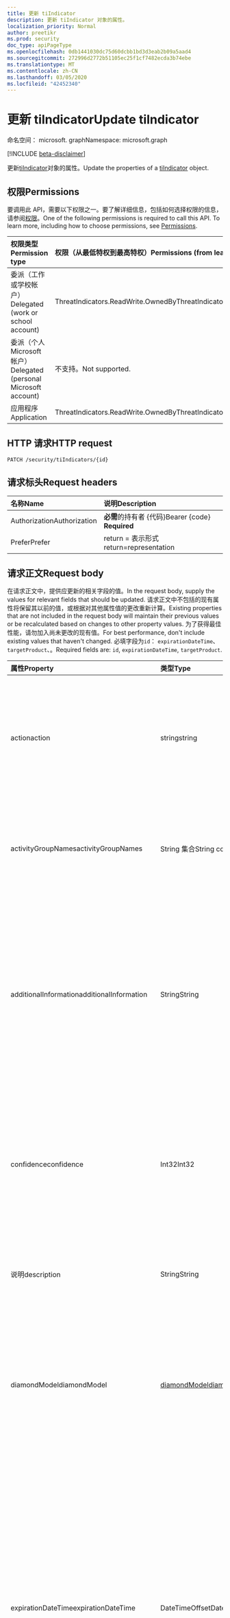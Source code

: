 ```yaml
---
title: 更新 tiIndicator
description: 更新 tiIndicator 对象的属性。
localization_priority: Normal
author: preetikr
ms.prod: security
doc_type: apiPageType
ms.openlocfilehash: 0db1441030dc75d60dcbb1bd3d3eab2b09a5aad4
ms.sourcegitcommit: 272996d2772b51105ec25f1cf7482ecda3b74ebe
ms.translationtype: MT
ms.contentlocale: zh-CN
ms.lasthandoff: 03/05/2020
ms.locfileid: "42452340"
---
```

# <a name="update-tiindicator"></a><span data-ttu-id="e235f-103">更新 tiIndicator</span><span class="sxs-lookup"><span data-stu-id="e235f-103">Update tiIndicator</span></span>

<span data-ttu-id="e235f-104">命名空间： microsoft. graph</span><span class="sxs-lookup"><span data-stu-id="e235f-104">Namespace: microsoft.graph</span></span>

[!INCLUDE [beta-disclaimer](../../includes/beta-disclaimer.md)]

<span data-ttu-id="e235f-105">更新[tiIndicator](../resources/tiindicator.md)对象的属性。</span><span class="sxs-lookup"><span data-stu-id="e235f-105">Update the properties of a [tiIndicator](../resources/tiindicator.md) object.</span></span>

## <a name="permissions"></a><span data-ttu-id="e235f-106">权限</span><span class="sxs-lookup"><span data-stu-id="e235f-106">Permissions</span></span>

<span data-ttu-id="e235f-p101">要调用此 API，需要以下权限之一。要了解详细信息，包括如何选择权限的信息，请参阅[权限](/graph/permissions-reference)。</span><span class="sxs-lookup"><span data-stu-id="e235f-p101">One of the following permissions is required to call this API. To learn more, including how to choose permissions, see [Permissions](/graph/permissions-reference).</span></span>

| <span data-ttu-id="e235f-109">权限类型</span><span class="sxs-lookup"><span data-stu-id="e235f-109">Permission type</span></span>                        | <span data-ttu-id="e235f-110">权限（从最低特权到最高特权）</span><span class="sxs-lookup"><span data-stu-id="e235f-110">Permissions (from least to most privileged)</span></span> |
|:---------------------------------------|:--------------------------------------------|
| <span data-ttu-id="e235f-111">委派（工作或学校帐户）</span><span class="sxs-lookup"><span data-stu-id="e235f-111">Delegated (work or school account)</span></span>     | <span data-ttu-id="e235f-112">ThreatIndicators.ReadWrite.OwnedBy</span><span class="sxs-lookup"><span data-stu-id="e235f-112">ThreatIndicators.ReadWrite.OwnedBy</span></span> |
| <span data-ttu-id="e235f-113">委派（个人 Microsoft 帐户）</span><span class="sxs-lookup"><span data-stu-id="e235f-113">Delegated (personal Microsoft account)</span></span> | <span data-ttu-id="e235f-114">不支持。</span><span class="sxs-lookup"><span data-stu-id="e235f-114">Not supported.</span></span> |
| <span data-ttu-id="e235f-115">应用程序</span><span class="sxs-lookup"><span data-stu-id="e235f-115">Application</span></span>                            | <span data-ttu-id="e235f-116">ThreatIndicators.ReadWrite.OwnedBy</span><span class="sxs-lookup"><span data-stu-id="e235f-116">ThreatIndicators.ReadWrite.OwnedBy</span></span> |

## <a name="http-request"></a><span data-ttu-id="e235f-117">HTTP 请求</span><span class="sxs-lookup"><span data-stu-id="e235f-117">HTTP request</span></span>

<!-- { "blockType": "ignored" } -->

```http
PATCH /security/tiIndicators/{id}
```

## <a name="request-headers"></a><span data-ttu-id="e235f-118">请求标头</span><span class="sxs-lookup"><span data-stu-id="e235f-118">Request headers</span></span>

| <span data-ttu-id="e235f-119">名称</span><span class="sxs-lookup"><span data-stu-id="e235f-119">Name</span></span>       | <span data-ttu-id="e235f-120">说明</span><span class="sxs-lookup"><span data-stu-id="e235f-120">Description</span></span>|
|:-----------|:-----------|
| <span data-ttu-id="e235f-121">Authorization</span><span class="sxs-lookup"><span data-stu-id="e235f-121">Authorization</span></span> | <span data-ttu-id="e235f-122">**必需**的持有者 {代码}</span><span class="sxs-lookup"><span data-stu-id="e235f-122">Bearer {code} **Required**</span></span> |
|<span data-ttu-id="e235f-123">Prefer</span><span class="sxs-lookup"><span data-stu-id="e235f-123">Prefer</span></span> | <span data-ttu-id="e235f-124">return = 表示形式</span><span class="sxs-lookup"><span data-stu-id="e235f-124">return=representation</span></span> |

## <a name="request-body"></a><span data-ttu-id="e235f-125">请求正文</span><span class="sxs-lookup"><span data-stu-id="e235f-125">Request body</span></span>

<span data-ttu-id="e235f-126">在请求正文中，提供应更新的相关字段的值。</span><span class="sxs-lookup"><span data-stu-id="e235f-126">In the request body, supply the values for relevant fields that should be updated.</span></span> <span data-ttu-id="e235f-127">请求正文中不包括的现有属性将保留其以前的值，或根据对其他属性值的更改重新计算。</span><span class="sxs-lookup"><span data-stu-id="e235f-127">Existing properties that are not included in the request body will maintain their previous values or be recalculated based on changes to other property values.</span></span> <span data-ttu-id="e235f-128">为了获得最佳性能，请勿加入尚未更改的现有值。</span><span class="sxs-lookup"><span data-stu-id="e235f-128">For best performance, don't include existing values that haven't changed.</span></span> <span data-ttu-id="e235f-129">必填字段为`id`： `expirationDateTime`、 `targetProduct`、。</span><span class="sxs-lookup"><span data-stu-id="e235f-129">Required fields are: `id`, `expirationDateTime`, `targetProduct`.</span></span>

| <span data-ttu-id="e235f-130">属性</span><span class="sxs-lookup"><span data-stu-id="e235f-130">Property</span></span>     | <span data-ttu-id="e235f-131">类型</span><span class="sxs-lookup"><span data-stu-id="e235f-131">Type</span></span>        | <span data-ttu-id="e235f-132">说明</span><span class="sxs-lookup"><span data-stu-id="e235f-132">Description</span></span> |
|:-------------|:------------|:------------|
|<span data-ttu-id="e235f-133">action</span><span class="sxs-lookup"><span data-stu-id="e235f-133">action</span></span>|<span data-ttu-id="e235f-134">string</span><span class="sxs-lookup"><span data-stu-id="e235f-134">string</span></span>| <span data-ttu-id="e235f-135">在 targetProduct 安全工具中匹配指标时要应用的操作。</span><span class="sxs-lookup"><span data-stu-id="e235f-135">The action to apply if the indicator is matched from within the targetProduct security tool.</span></span> <span data-ttu-id="e235f-136">可取值为：`unknown`、`allow`、`block`、`alert`。</span><span class="sxs-lookup"><span data-stu-id="e235f-136">Possible values are: `unknown`, `allow`, `block`, `alert`.</span></span>|
|<span data-ttu-id="e235f-137">activityGroupNames</span><span class="sxs-lookup"><span data-stu-id="e235f-137">activityGroupNames</span></span>|<span data-ttu-id="e235f-138">String 集合</span><span class="sxs-lookup"><span data-stu-id="e235f-138">String collection</span></span>|<span data-ttu-id="e235f-139">负责威胁指示器所涵盖的恶意活动的各方的网络威胁智能名称。</span><span class="sxs-lookup"><span data-stu-id="e235f-139">The cyber threat intelligence name(s) for the parties responsible for the malicious activity covered by the threat indicator.</span></span>|
|<span data-ttu-id="e235f-140">additionalInformation</span><span class="sxs-lookup"><span data-stu-id="e235f-140">additionalInformation</span></span>|<span data-ttu-id="e235f-141">String</span><span class="sxs-lookup"><span data-stu-id="e235f-141">String</span></span>|<span data-ttu-id="e235f-142">可以放置其他 tiIndicator 属性中未涵盖的指标中的额外数据的 "容器" 区域。</span><span class="sxs-lookup"><span data-stu-id="e235f-142">A catchall area into which extra data from the indicator not covered by the other tiIndicator properties may be placed.</span></span> <span data-ttu-id="e235f-143">放置在 additionalInformation 中的数据通常不会被 targetProduct 安全工具使用。</span><span class="sxs-lookup"><span data-stu-id="e235f-143">Data placed into additionalInformation will typically not be utilized by the targetProduct security tool.</span></span>|
|<span data-ttu-id="e235f-144">confidence</span><span class="sxs-lookup"><span data-stu-id="e235f-144">confidence</span></span>|<span data-ttu-id="e235f-145">Int32</span><span class="sxs-lookup"><span data-stu-id="e235f-145">Int32</span></span>|<span data-ttu-id="e235f-146">一个整数，表示对指示器中的数据准确标识恶意行为的可信度。</span><span class="sxs-lookup"><span data-stu-id="e235f-146">An integer representing the confidence the data within the indicator accurately identifies malicious behavior.</span></span> <span data-ttu-id="e235f-147">可接受的值为0–100，100的值为最高。</span><span class="sxs-lookup"><span data-stu-id="e235f-147">Acceptable values are 0 – 100 with 100 being the highest.</span></span>|
|<span data-ttu-id="e235f-148">说明</span><span class="sxs-lookup"><span data-stu-id="e235f-148">description</span></span>|<span data-ttu-id="e235f-149">String</span><span class="sxs-lookup"><span data-stu-id="e235f-149">String</span></span>|<span data-ttu-id="e235f-150">由指示器表示的威胁的简短说明（100个字符或更少）。</span><span class="sxs-lookup"><span data-stu-id="e235f-150">Brief description (100 characters or less) of the threat represented by the indicator.</span></span>|
|<span data-ttu-id="e235f-151">diamondModel</span><span class="sxs-lookup"><span data-stu-id="e235f-151">diamondModel</span></span>|[<span data-ttu-id="e235f-152">diamondModel</span><span class="sxs-lookup"><span data-stu-id="e235f-152">diamondModel</span></span>](#diamondmodel-values)|<span data-ttu-id="e235f-153">此指示器所在的菱形模型的面积。</span><span class="sxs-lookup"><span data-stu-id="e235f-153">The area of the Diamond Model in which this indicator exists.</span></span> <span data-ttu-id="e235f-154">可取值为：`unknown`、`adversary`、`capability`、`infrastructure`、`victim`。</span><span class="sxs-lookup"><span data-stu-id="e235f-154">Possible values are: `unknown`, `adversary`, `capability`, `infrastructure`, `victim`.</span></span>|
|<span data-ttu-id="e235f-155">expirationDateTime</span><span class="sxs-lookup"><span data-stu-id="e235f-155">expirationDateTime</span></span>|<span data-ttu-id="e235f-156">DateTimeOffset</span><span class="sxs-lookup"><span data-stu-id="e235f-156">DateTimeOffset</span></span>| <span data-ttu-id="e235f-157">指示指示器过期时间的日期/时间字符串。</span><span class="sxs-lookup"><span data-stu-id="e235f-157">DateTime string indicating when the Indicator expires.</span></span> <span data-ttu-id="e235f-158">所有指标都必须具有到期日期，以避免系统中的陈旧指示器持久化。</span><span class="sxs-lookup"><span data-stu-id="e235f-158">All indicators must have an expiration date to avoid stale indicators persisting in the system.</span></span> <span data-ttu-id="e235f-159">时间戳类型表示采用 ISO 8601 格式的日期和时间信息，始终采用 UTC 时间。</span><span class="sxs-lookup"><span data-stu-id="e235f-159">The Timestamp type represents date and time information using ISO 8601 format and is always in UTC time.</span></span> <span data-ttu-id="e235f-160">例如，2014 年 1 月 1 日午夜 UTC 如下所示：`2014-01-01T00:00:00Z`。</span><span class="sxs-lookup"><span data-stu-id="e235f-160">For example, midnight UTC on Jan 1, 2014 would look like this: `2014-01-01T00:00:00Z`.</span></span>|
|<span data-ttu-id="e235f-161">externalId</span><span class="sxs-lookup"><span data-stu-id="e235f-161">externalId</span></span>|<span data-ttu-id="e235f-162">String</span><span class="sxs-lookup"><span data-stu-id="e235f-162">String</span></span>|<span data-ttu-id="e235f-163">将指示器与指示器提供程序的系统（例如外键）相结合的标识号。</span><span class="sxs-lookup"><span data-stu-id="e235f-163">An identification number that ties the indicator back to the indicator provider’s system (e.g. a foreign key).</span></span>|
|<span data-ttu-id="e235f-164">isActive</span><span class="sxs-lookup"><span data-stu-id="e235f-164">isActive</span></span>|<span data-ttu-id="e235f-165">布尔</span><span class="sxs-lookup"><span data-stu-id="e235f-165">Boolean</span></span>|<span data-ttu-id="e235f-166">用于停用系统中的指示器。</span><span class="sxs-lookup"><span data-stu-id="e235f-166">Used to deactivate indicators within system.</span></span> <span data-ttu-id="e235f-167">默认情况下，提交的任何指示器都设置为活动状态。</span><span class="sxs-lookup"><span data-stu-id="e235f-167">By default, any indicator submitted is set as active.</span></span> <span data-ttu-id="e235f-168">但是，提供程序可能会将此设置为 "False" 的现有指示器提交到系统中停用指示器。</span><span class="sxs-lookup"><span data-stu-id="e235f-168">However, providers may submit existing indicators with this set to ‘False’ to deactivate indicators in the system.</span></span>|
|<span data-ttu-id="e235f-169">killChain</span><span class="sxs-lookup"><span data-stu-id="e235f-169">killChain</span></span>|<span data-ttu-id="e235f-170">[killChain](#killchain-values)集合</span><span class="sxs-lookup"><span data-stu-id="e235f-170">[killChain](#killchain-values) collection</span></span>|<span data-ttu-id="e235f-171">一个 JSON 字符串数组，用于描述此指示器针对终止链上的哪个点或点。</span><span class="sxs-lookup"><span data-stu-id="e235f-171">A JSON array of strings that describes which point or points on the Kill Chain this indicator targets.</span></span> <span data-ttu-id="e235f-172">有关确切值，请参阅下面的 "killChain 值"。</span><span class="sxs-lookup"><span data-stu-id="e235f-172">See "killChain values" below for exact values.</span></span>|
|<span data-ttu-id="e235f-173">knownFalsePositives</span><span class="sxs-lookup"><span data-stu-id="e235f-173">knownFalsePositives</span></span>|<span data-ttu-id="e235f-174">String</span><span class="sxs-lookup"><span data-stu-id="e235f-174">String</span></span>|<span data-ttu-id="e235f-175">指示符可能导致误报的情况。</span><span class="sxs-lookup"><span data-stu-id="e235f-175">Scenarios in which the indicator may cause false positives.</span></span> <span data-ttu-id="e235f-176">这应该是可读的文本。</span><span class="sxs-lookup"><span data-stu-id="e235f-176">This should be human-readable text.</span></span>|
|<span data-ttu-id="e235f-177">lastReportedDateTime</span><span class="sxs-lookup"><span data-stu-id="e235f-177">lastReportedDateTime</span></span>|<span data-ttu-id="e235f-178">DateTimeOffset</span><span class="sxs-lookup"><span data-stu-id="e235f-178">DateTimeOffset</span></span>|<span data-ttu-id="e235f-179">上次发现指示器的时间。</span><span class="sxs-lookup"><span data-stu-id="e235f-179">The last time the indicator was seen.</span></span> <span data-ttu-id="e235f-180">时间戳类型表示采用 ISO 8601 格式的日期和时间信息，始终采用 UTC 时区。</span><span class="sxs-lookup"><span data-stu-id="e235f-180">The Timestamp type represents date and time information using ISO 8601 format and is always in UTC time.</span></span> <span data-ttu-id="e235f-181">例如，2014 年 1 月 1 日午夜 UTC 如下所示：`2014-01-01T00:00:00Z`</span><span class="sxs-lookup"><span data-stu-id="e235f-181">For example, midnight UTC on Jan 1, 2014 would look like this: `2014-01-01T00:00:00Z`</span></span>|
|<span data-ttu-id="e235f-182">malwareFamilyNames</span><span class="sxs-lookup"><span data-stu-id="e235f-182">malwareFamilyNames</span></span>|<span data-ttu-id="e235f-183">String 集合</span><span class="sxs-lookup"><span data-stu-id="e235f-183">String collection</span></span>|<span data-ttu-id="e235f-184">与指示器关联的恶意软件系列名称（如果存在）。</span><span class="sxs-lookup"><span data-stu-id="e235f-184">The malware family name associated with an indicator if it exists.</span></span> <span data-ttu-id="e235f-185">如果所有可能都可以通过 Windows Defender 安全智能[威胁百科全书](https://www.microsoft.com/wdsi/threats)找到，microsoft 将首选 microsoft 恶意软件系列名称。</span><span class="sxs-lookup"><span data-stu-id="e235f-185">Microsoft prefers the Microsoft malware family name if at all possible which can be found via the Windows Defender Security Intelligence [threat encyclopedia](https://www.microsoft.com/wdsi/threats).</span></span>|
|<span data-ttu-id="e235f-186">passiveOnly</span><span class="sxs-lookup"><span data-stu-id="e235f-186">passiveOnly</span></span>|<span data-ttu-id="e235f-187">布尔</span><span class="sxs-lookup"><span data-stu-id="e235f-187">Boolean</span></span>|<span data-ttu-id="e235f-188">确定该指示符是否应触发对最终用户可见的事件。</span><span class="sxs-lookup"><span data-stu-id="e235f-188">Determines if the indicator should trigger an event that is visible to an end-user.</span></span> <span data-ttu-id="e235f-189">如果设置为 "true"，则安全工具将不会通知最终用户已发生 "命中"。</span><span class="sxs-lookup"><span data-stu-id="e235f-189">When set to ‘true,’ security tools will not notify the end user that a ‘hit’ has occurred.</span></span> <span data-ttu-id="e235f-190">通常情况下，这通常被视为审核或静默模式，安全产品只需记录已发生的匹配项，但不会执行该操作。</span><span class="sxs-lookup"><span data-stu-id="e235f-190">This is most often treated as audit or silent mode by security products where they will simply log that a match occurred but will not perform the action.</span></span> <span data-ttu-id="e235f-191">默认值为 false。</span><span class="sxs-lookup"><span data-stu-id="e235f-191">Default value is false.</span></span>|
|<span data-ttu-id="e235f-192">severity</span><span class="sxs-lookup"><span data-stu-id="e235f-192">severity</span></span>|<span data-ttu-id="e235f-193">Int32</span><span class="sxs-lookup"><span data-stu-id="e235f-193">Int32</span></span>|<span data-ttu-id="e235f-194">一个整数，表示由指示器中的数据标识的恶意行为的严重程度。</span><span class="sxs-lookup"><span data-stu-id="e235f-194">An integer representing the severity of the malicious behavior identified by the data within the indicator.</span></span> <span data-ttu-id="e235f-195">可接受的值为0–5，其中5为最严重，0表示根本不严重。</span><span class="sxs-lookup"><span data-stu-id="e235f-195">Acceptable values are 0 – 5 where 5 is the most severe and zero is not severe at all.</span></span> <span data-ttu-id="e235f-196">默认值为3。</span><span class="sxs-lookup"><span data-stu-id="e235f-196">Default value is 3.</span></span>|
|<span data-ttu-id="e235f-197">标记</span><span class="sxs-lookup"><span data-stu-id="e235f-197">tags</span></span>|<span data-ttu-id="e235f-198">String 集合</span><span class="sxs-lookup"><span data-stu-id="e235f-198">String collection</span></span>|<span data-ttu-id="e235f-199">存储任意标记/关键字的字符串的 JSON 数组。</span><span class="sxs-lookup"><span data-stu-id="e235f-199">A JSON array of strings that stores arbitrary tags/keywords.</span></span>|
|<span data-ttu-id="e235f-200">tlpLevel</span><span class="sxs-lookup"><span data-stu-id="e235f-200">tlpLevel</span></span>|[<span data-ttu-id="e235f-201">tlpLevel</span><span class="sxs-lookup"><span data-stu-id="e235f-201">tlpLevel</span></span>](#tlplevel-values)| <span data-ttu-id="e235f-202">指标的流量灯协议值。</span><span class="sxs-lookup"><span data-stu-id="e235f-202">Traffic Light Protocol value for the indicator.</span></span> <span data-ttu-id="e235f-203">可取值为：`unknown`、`white`、`green`、`amber`、`red`。</span><span class="sxs-lookup"><span data-stu-id="e235f-203">Possible values are: `unknown`, `white`, `green`, `amber`, `red`.</span></span>|

### <a name="diamondmodel-values"></a><span data-ttu-id="e235f-204">diamondModel 值</span><span class="sxs-lookup"><span data-stu-id="e235f-204">diamondModel values</span></span>

<span data-ttu-id="e235f-205">有关此模型的信息，请参阅[菱形模型](http://diamondmodel.org)。</span><span class="sxs-lookup"><span data-stu-id="e235f-205">For information about this model, see [The diamond model](http://diamondmodel.org).</span></span>

| <span data-ttu-id="e235f-206">值</span><span class="sxs-lookup"><span data-stu-id="e235f-206">Values</span></span> | <span data-ttu-id="e235f-207">说明</span><span class="sxs-lookup"><span data-stu-id="e235f-207">Description</span></span> |
|:-------|:------------|
|<span data-ttu-id="e235f-208">对手</span><span class="sxs-lookup"><span data-stu-id="e235f-208">adversary</span></span>|<span data-ttu-id="e235f-209">该指示器描述了敌人。</span><span class="sxs-lookup"><span data-stu-id="e235f-209">The indicator describes the adversary.</span></span>|
|<span data-ttu-id="e235f-210">性能</span><span class="sxs-lookup"><span data-stu-id="e235f-210">capability</span></span>|<span data-ttu-id="e235f-211">该指标是入侵者的一种功能。</span><span class="sxs-lookup"><span data-stu-id="e235f-211">The indicator is a capability of the adversary.</span></span>|
|<span data-ttu-id="e235f-212">基本</span><span class="sxs-lookup"><span data-stu-id="e235f-212">infrastructure</span></span>|<span data-ttu-id="e235f-213">此指标介绍了入侵者的基础结构。</span><span class="sxs-lookup"><span data-stu-id="e235f-213">The indicator describes infrastructure of the adversary.</span></span>|
|<span data-ttu-id="e235f-214">者</span><span class="sxs-lookup"><span data-stu-id="e235f-214">victim</span></span>|<span data-ttu-id="e235f-215">该指标描述敌人的牺牲品。</span><span class="sxs-lookup"><span data-stu-id="e235f-215">The indicator describes the victim of the adversary.</span></span>|

### <a name="killchain-values"></a><span data-ttu-id="e235f-216">killChain 值</span><span class="sxs-lookup"><span data-stu-id="e235f-216">killChain values</span></span>

| <span data-ttu-id="e235f-217">值</span><span class="sxs-lookup"><span data-stu-id="e235f-217">Values</span></span> | <span data-ttu-id="e235f-218">说明</span><span class="sxs-lookup"><span data-stu-id="e235f-218">Description</span></span> |
|:-------|:------------|
|<span data-ttu-id="e235f-219">操作</span><span class="sxs-lookup"><span data-stu-id="e235f-219">Actions</span></span>|<span data-ttu-id="e235f-220">代表 "针对目标的操作"。</span><span class="sxs-lookup"><span data-stu-id="e235f-220">Represents “Actions on Objectives”.</span></span> <span data-ttu-id="e235f-221">攻击者利用受攻击的系统执行诸如分布式拒绝服务攻击之类的操作。</span><span class="sxs-lookup"><span data-stu-id="e235f-221">The attacker is leveraging the compromised system to take actions such as a distributed denial of service attack.</span></span>|
|<span data-ttu-id="e235f-222">C2</span><span class="sxs-lookup"><span data-stu-id="e235f-222">C2</span></span>|<span data-ttu-id="e235f-223">表示操纵受损系统时所使用的控制通道。</span><span class="sxs-lookup"><span data-stu-id="e235f-223">Represents the control channel by which a compromised system is manipulated.</span></span>|
|<span data-ttu-id="e235f-224">Delivery</span><span class="sxs-lookup"><span data-stu-id="e235f-224">Delivery</span></span>|<span data-ttu-id="e235f-225">将攻击代码分发给受害者的过程（例如，USB、电子邮件、网站）。</span><span class="sxs-lookup"><span data-stu-id="e235f-225">The process of distributing the exploit code to victims (for example USB, email, websites).</span></span>|
|<span data-ttu-id="e235f-226">具备</span><span class="sxs-lookup"><span data-stu-id="e235f-226">Exploitation</span></span>|<span data-ttu-id="e235f-227">利用漏洞的攻击代码（例如，代码执行）。</span><span class="sxs-lookup"><span data-stu-id="e235f-227">The exploit code taking advantage of vulnerabilities (for example, code execution).</span></span>|
|<span data-ttu-id="e235f-228">安装</span><span class="sxs-lookup"><span data-stu-id="e235f-228">Installation</span></span>|<span data-ttu-id="e235f-229">在漏洞受到攻击后安装恶意软件。</span><span class="sxs-lookup"><span data-stu-id="e235f-229">Installing malware after a vulnerability has been exploited.</span></span>|
|<span data-ttu-id="e235f-230">侦测</span><span class="sxs-lookup"><span data-stu-id="e235f-230">Reconnaissance</span></span>|<span data-ttu-id="e235f-231">指标是活动组收集信息以用于将来的攻击的证据。</span><span class="sxs-lookup"><span data-stu-id="e235f-231">Indicator is evidence of an activity group harvesting information to be used in a future attack.</span></span>|
|<span data-ttu-id="e235f-232">Weaponization</span><span class="sxs-lookup"><span data-stu-id="e235f-232">Weaponization</span></span>|<span data-ttu-id="e235f-233">将漏洞转换为攻击代码（例如恶意软件）。</span><span class="sxs-lookup"><span data-stu-id="e235f-233">Turning a vulnerability into exploit code (for example, malware).</span></span>|

### <a name="tlplevel-values"></a><span data-ttu-id="e235f-234">tlpLevel 值</span><span class="sxs-lookup"><span data-stu-id="e235f-234">tlpLevel values</span></span>

<span data-ttu-id="e235f-235">提交每个指示器时，都必须具有流量灯协议（tlp）值。</span><span class="sxs-lookup"><span data-stu-id="e235f-235">Every indicator must have a Traffic Light Protocol (tlp) value when it is submitted.</span></span> <span data-ttu-id="e235f-236">此值表示给定指标的敏感度和共享作用域。</span><span class="sxs-lookup"><span data-stu-id="e235f-236">This value represents the sensitivity and sharing scope of a given indicator.</span></span>

| <span data-ttu-id="e235f-237">值</span><span class="sxs-lookup"><span data-stu-id="e235f-237">Values</span></span> | <span data-ttu-id="e235f-238">说明</span><span class="sxs-lookup"><span data-stu-id="e235f-238">Description</span></span> |
|:-------|:------------|
|<span data-ttu-id="e235f-239">白色</span><span class="sxs-lookup"><span data-stu-id="e235f-239">White</span></span>| <span data-ttu-id="e235f-240">共享范围：无限制。</span><span class="sxs-lookup"><span data-stu-id="e235f-240">Sharing scope: Unlimited.</span></span> <span data-ttu-id="e235f-241">指示器可以自由共享，无需限制。</span><span class="sxs-lookup"><span data-stu-id="e235f-241">Indicators can be shared freely, without restriction.</span></span>|
|<span data-ttu-id="e235f-242">绿色</span><span class="sxs-lookup"><span data-stu-id="e235f-242">Green</span></span>| <span data-ttu-id="e235f-243">共享作用域：社区。</span><span class="sxs-lookup"><span data-stu-id="e235f-243">Sharing scope: Community.</span></span> <span data-ttu-id="e235f-244">指标可与安全社区共享。</span><span class="sxs-lookup"><span data-stu-id="e235f-244">Indicators can be shared with the security community.</span></span>|
|<span data-ttu-id="e235f-245">亮</span><span class="sxs-lookup"><span data-stu-id="e235f-245">Amber</span></span>| <span data-ttu-id="e235f-246">共享作用域：受限。</span><span class="sxs-lookup"><span data-stu-id="e235f-246">Sharing scope: Limited.</span></span> <span data-ttu-id="e235f-247">这是指示器的默认设置，并限制仅与实施了威胁智能的服务和服务运算符共享：2）其系统表现为与指示器一致的行为的客户。</span><span class="sxs-lookup"><span data-stu-id="e235f-247">This is the default setting for indicators and restricts sharing to only those with a need-to-know: 1) Services and service operators that implement threat intelligence; 2) Customers whose system(s) exhibit behavior consistent with the indicator.</span></span>|
|<span data-ttu-id="e235f-248">红色</span><span class="sxs-lookup"><span data-stu-id="e235f-248">Red</span></span>| <span data-ttu-id="e235f-249">共享作用域：个人。</span><span class="sxs-lookup"><span data-stu-id="e235f-249">Sharing scope: Personal.</span></span> <span data-ttu-id="e235f-250">这些指标仅可直接共享，最好是人员。</span><span class="sxs-lookup"><span data-stu-id="e235f-250">These indicators are to only be shared directly and, preferably, in person.</span></span> <span data-ttu-id="e235f-251">通常情况下，TLP 红色指示器不会引入，因为其预定义限制。</span><span class="sxs-lookup"><span data-stu-id="e235f-251">Typically, TLP Red indicators are not ingested due to their pre-defined restrictions.</span></span> <span data-ttu-id="e235f-252">如果提交了 TLP 红色指示器，则**passiveOnly**属性也应设置为`True` 。</span><span class="sxs-lookup"><span data-stu-id="e235f-252">If TLP Red indicators are submitted, the **passiveOnly** property should be set to `True` as well.</span></span> |

## <a name="response"></a><span data-ttu-id="e235f-253">响应</span><span class="sxs-lookup"><span data-stu-id="e235f-253">Response</span></span>

<span data-ttu-id="e235f-254">如果成功，此方法返回 `204 No Content` 响应代码。</span><span class="sxs-lookup"><span data-stu-id="e235f-254">If successful, this method returns a `204 No Content` response code.</span></span>

<span data-ttu-id="e235f-255">如果使用可选请求标头，则该方法将在`200 OK`响应正文中返回响应代码和更新的[tiIndicator](../resources/tiindicator.md)对象。</span><span class="sxs-lookup"><span data-stu-id="e235f-255">If the optional request header is used, the method returns a `200 OK` response code and the updated [tiIndicator](../resources/tiindicator.md) object in the response body.</span></span>

## <a name="examples"></a><span data-ttu-id="e235f-256">示例</span><span class="sxs-lookup"><span data-stu-id="e235f-256">Examples</span></span>

### <a name="example-1-request-without-prefer-header"></a><span data-ttu-id="e235f-257">示例1：不带首选标头的请求</span><span class="sxs-lookup"><span data-stu-id="e235f-257">Example 1: Request without Prefer header</span></span>

#### <a name="request"></a><span data-ttu-id="e235f-258">请求</span><span class="sxs-lookup"><span data-stu-id="e235f-258">Request</span></span>

<span data-ttu-id="e235f-259">以下是不带`Prefer`标头的请求示例。</span><span class="sxs-lookup"><span data-stu-id="e235f-259">The following is an example of the request without the `Prefer` header.</span></span>

# <a name="http"></a>[<span data-ttu-id="e235f-260">HTTP</span><span class="sxs-lookup"><span data-stu-id="e235f-260">HTTP</span></span>](#tab/http)
<!-- {
  "blockType": "request",
  "name": "update_tiIndicator"
}-->

```http
PATCH https://graph.microsoft.com/beta/security/tiIndicators/{id}
Content-type: application/json

{
  "description": "description-updated",
}
```
# <a name="c"></a>[<span data-ttu-id="e235f-261">C#</span><span class="sxs-lookup"><span data-stu-id="e235f-261">C#</span></span>](#tab/csharp)
[!INCLUDE [sample-code](../includes/snippets/csharp/update-tiindicator-csharp-snippets.md)]
[!INCLUDE [sdk-documentation](../includes/snippets/snippets-sdk-documentation-link.md)]

# <a name="javascript"></a>[<span data-ttu-id="e235f-262">JavaScript</span><span class="sxs-lookup"><span data-stu-id="e235f-262">JavaScript</span></span>](#tab/javascript)
[!INCLUDE [sample-code](../includes/snippets/javascript/update-tiindicator-javascript-snippets.md)]
[!INCLUDE [sdk-documentation](../includes/snippets/snippets-sdk-documentation-link.md)]

# <a name="objective-c"></a>[<span data-ttu-id="e235f-263">Objective-C</span><span class="sxs-lookup"><span data-stu-id="e235f-263">Objective-C</span></span>](#tab/objc)
[!INCLUDE [sample-code](../includes/snippets/objc/update-tiindicator-objc-snippets.md)]
[!INCLUDE [sdk-documentation](../includes/snippets/snippets-sdk-documentation-link.md)]

---


#### <a name="response"></a><span data-ttu-id="e235f-264">响应</span><span class="sxs-lookup"><span data-stu-id="e235f-264">Response</span></span>

<span data-ttu-id="e235f-265">下面是一个响应示例。</span><span class="sxs-lookup"><span data-stu-id="e235f-265">The following is an example of the response.</span></span>

<!-- {
  "blockType": "response",
  "truncated": true,
  "@odata.type": "microsoft.graph.tiIndicator"
} -->

```http
HTTP/1.1 204 No Content
```

### <a name="example-2-request-with-prefer-header"></a><span data-ttu-id="e235f-266">示例2：具有首选标头的请求</span><span class="sxs-lookup"><span data-stu-id="e235f-266">Example 2: Request with Prefer header</span></span>

#### <a name="request"></a><span data-ttu-id="e235f-267">请求</span><span class="sxs-lookup"><span data-stu-id="e235f-267">Request</span></span>

<span data-ttu-id="e235f-268">以下是包含`Prefer`标头的请求的示例。</span><span class="sxs-lookup"><span data-stu-id="e235f-268">The following is an example of the request that includes the `Prefer` header.</span></span>

<!-- {
  "blockType": "request",
  "name": "update_tiIndicator"
}-->

```http
PATCH https://graph.microsoft.com/beta/security/tiIndicators/{id}
Content-type: application/json
Prefer: return=representation

{
  "additionalInformation": "additionalInformation-after-update",
  "confidence": 42,
  "description": "description-after-update",
}
```

#### <a name="response"></a><span data-ttu-id="e235f-269">响应</span><span class="sxs-lookup"><span data-stu-id="e235f-269">Response</span></span>

<span data-ttu-id="e235f-270">下面是一个响应示例。</span><span class="sxs-lookup"><span data-stu-id="e235f-270">The following is an example of the response.</span></span>

> [!NOTE]
> <span data-ttu-id="e235f-271">为了提高可读性，可能缩短了此处显示的响应对象。</span><span class="sxs-lookup"><span data-stu-id="e235f-271">The response object shown here might be shortened for readability.</span></span> <span data-ttu-id="e235f-272">所有属性都将通过实际调用返回。</span><span class="sxs-lookup"><span data-stu-id="e235f-272">All the properties will be returned from an actual call.</span></span>

<!-- {
  "blockType": "response",
  "truncated": true,
  "@odata.type": "microsoft.graph.tiIndicator"
} -->

```http
HTTP/1.1 200 OK
Content-type: application/json

{
    "@odata.context": "https://graph.microsoft.com/beta/$metadata#Security/tiIndicators/$entity",
    "id": "e58c072b-c9bb-a5c4-34ce-eb69af44fb1e",
    "azureTenantId": "XXXXXXXXXXXXXXXXXXXXXXXXX",
    "action": null,
    "additionalInformation": "additionalInformation-after-update",
    "activityGroupNames": [],
    "confidence": 42,
    "description": "description-after-update",
}
```

<!-- uuid: 16cd6b66-4b1a-43a1-adaf-3a886856ed98
2019-02-04 14:57:30 UTC -->
<!-- {
  "type": "#page.annotation",
  "description": "Update tiIndicator",
  "keywords": "",
  "section": "documentation",
  "tocPath": "",
  "suppressions": [
  ]
}-->
